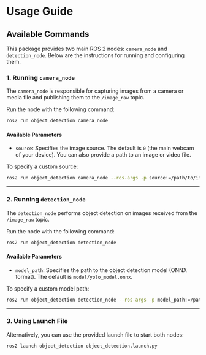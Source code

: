 # Usage Guide

## Available Commands

This package provides two main ROS 2 nodes: `camera_node` and `detection_node`. Below are the instructions for running and configuring them.

### 1. Running `camera_node`

The `camera_node` is responsible for capturing images from a camera or media file and publishing them to the `/image_raw` topic.

Run the node with the following command:

```bash
ros2 run object_detection camera_node
```

#### Available Parameters

- `source`: Specifies the image source. The default is `0` (the main webcam of your device). You can also provide a path to an image or video file.

To specify a custom source:

```bash
ros2 run object_detection camera_node --ros-args -p source:=/path/to/image_or_video
```

---

### 2. Running `detection_node`

The `detection_node` performs object detection on images received from the `/image_raw` topic.

Run the node with the following command:

```bash
ros2 run object_detection detection_node
```

#### Available Parameters

- `model_path`: Specifies the path to the object detection model (ONNX format). The default is `model/yolo_model.onnx`.

To specify a custom model path:

```bash
ros2 run object_detection detection_node --ros-args -p model_path:=/path/to/model.onnx
```

---

### 3. Using Launch File

Alternatively, you can use the provided launch file to start both nodes:

```bash
ros2 launch object_detection object_detection.launch.py
```
